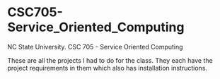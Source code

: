 # CSC705-Service_Oriented_Computing

NC State University. CSC 705 - Service Oriented Computing

These are all the projects I had to do for the class. They each have the project requirements in them which also has installation instructions. 
